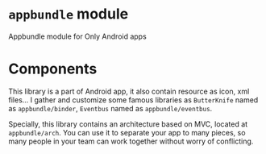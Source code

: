 # `appbundle` module

Appbundle module for Only Android apps

# Components

This library is a part of Android app, it also contain resource as icon, xml files...
I gather and customize some famous libraries as `ButterKnife` named as
`appbundle/binder`, `Eventbus` named as `appbundle/eventbus`.

Specially, this library contains an architecture based on MVC, located at `appbundle/arch`.
You can use it to separate your app to many pieces, so many people in your team can work together
without worry of conflicting.
